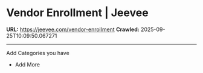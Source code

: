 # Vendor Enrollment | Jeevee

**URL:** https://jeevee.com/vendor-enrollment
**Crawled:** 2025-09-25T10:09:50.067271

---

Add Categories you have

+ Add More